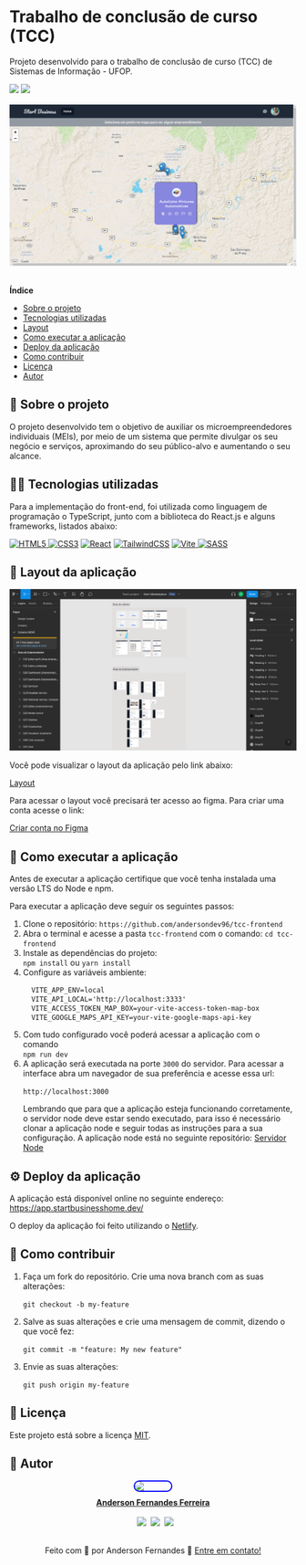 # Trabalho de conclusão de curso (TCC)
Projeto desenvolvido para o trabalho de conclusão de curso (TCC) de Sistemas de Informação - UFOP.

<div>
 <img src="https://img.shields.io/github/license/andersondev96/tcc-api"/>
  <img src="https://img.shields.io/github/last-commit/andersondev96/tcc-api"/>
</div>
<br>
<img src="./projeto.png" style="width: 600px;" />

<b> <br> Índice </b>
<div>
<ul>
<li><a href="#-sobre-o-projeto">Sobre o projeto</a></li>
<li><a href="#-tecnologias-utilizadas">Tecnologias utilizadas</a></li>
<li><a href="#-layout-da-aplicação">Layout</a></li>
<li><a href="#-como-executar-a-aplicação">Como executar a aplicação</a></li>
<li><a href="#-deploy-da-aplicação">Deploy da aplicação</a></li>
<li><a href="#-como-contribuir">Como contribuir</a></li>
<li><a href="#-licença">Licença</a></li>
<li><a href="#-autor">Autor</a></li>
</ul>
<div>


## 📄 Sobre o projeto

O projeto desenvolvido tem o objetivo de auxiliar os microempreendedores individuais (MEIs), por meio de um sistema que permite divulgar os seu negócio e serviços, aproximando do seu público-alvo e aumentando o seu alcance.

## 🧑‍💻 Tecnologias utilizadas

Para a implementação do front-end, foi utilizada como linguagem de programação o TypeScript, junto com a biblioteca do React.js e alguns frameworks, listados abaixo:

<a href="https://developer.mozilla.org/pt-BR/docs/Learn/HTML">![HTML5](https://img.shields.io/badge/html5-%23E34F26.svg?style=for-the-badge&logo=html5&logoColor=white)
</a>
<a href="https://developer.mozilla.org/pt-BR/docs/Learn/CSS">![CSS3](https://img.shields.io/badge/css3-%231572B6.svg?style=for-the-badge&logo=css3&logoColor=white)</a>
<a href="https://react.dev/">![React](https://img.shields.io/badge/react-%2320232a.svg?style=for-the-badge&logo=react&logoColor=%2361DAFB)</a>
<a href="https://tailwindcss.com/">![TailwindCSS](https://img.shields.io/badge/tailwindcss-%2338B2AC.svg?style=for-the-badge&logo=tailwind-css&logoColor=white)</a>
<a href="https://vitejs.dev/">
![Vite](https://img.shields.io/badge/vite-%23646CFF.svg?style=for-the-badge&logo=vite&logoColor=white)
</a>
<a href="https://sass-lang.com/">
![SASS](https://img.shields.io/badge/SASS-hotpink.svg?style=for-the-badge&logo=SASS&logoColor=white)
</a>

## 🎨 Layout da aplicação

<img src="./interface-figma.png" style="width: 600px;" />

Você pode visualizar o layout da aplicação pelo link abaixo:

<a href="https://www.figma.com/file/TTGQPpAVEUs8ZEKbFAPYlb/Start-Marketplace?type=design&node-id=1101%3A1069&mode=design&t=OH2RvYnQHQs8IxSO-1">Layout</a>

Para acessar o layout você precisará ter acesso ao figma. Para criar uma conta acesse o link:

<a href="https://www.figma.com/login">
    Criar conta no Figma
</a>


## 🚀 Como executar a aplicação
Antes de executar a aplicação certifique que você tenha instalada uma versão LTS do Node e npm.

Para executar a aplicação deve seguir os seguintes passos:

<ol>
  <li>Clone o repositório:
  <code>https://github.com/andersondev96/tcc-frontend</code>
  <li>Abra o terminal e acesse a pasta <code>tcc-frontend</code> com o comando: <code>cd tcc-frontend</code>
  <li>Instale as dependências do projeto:<br>
  <code>npm install</code> ou <code>yarn install</code>
  <li>Configure as variáveis ambiente:

<br>

  ```
    VITE_APP_ENV=local
    VITE_API_LOCAL='http://localhost:3333'
    VITE_ACCESS_TOKEN_MAP_BOX=your-vite-access-token-map-box
    VITE_GOOGLE_MAPS_API_KEY=your-vite-google-maps-api-key

  ```

  </li>
  <li>Com tudo configurado você poderá acessar a aplicação com o comando<br>
  <code>npm run dev</code></li>
<li>A aplicação será executada na porte <code>3000</code> do servidor. Para acessar a interface abra um navegador de sua preferência e acesse essa url: 

<code>http://localhost:3000</code>

Lembrando que para que a aplicação esteja funcionando corretamente, o servidor node deve estar sendo executado, para isso é necessário clonar a aplicação node e seguir todas as instruções para a sua configuração. A aplicação node está no seguinte repositório: 
<a href="https://github.com/andersondev96/tcc-api/">
Servidor Node
</a>

</ol>

## ⚙ Deploy da aplicação
A aplicação está disponível online no seguinte endereço:
<a href="https://app.startbusinesshome.dev/">
https://app.startbusinesshome.dev/
</a>

O deploy da aplicação foi feito utilizando o <a href="https://netlify.com/">Netlify</a>.

## 🤝 Como contribuir
<ol>
<li>
  Faça um fork do repositório.
  Crie uma nova branch com as suas alterações:
  
  <code>git checkout -b my-feature</code>
  </li>

<li>Salve as suas alterações e crie uma mensagem de commit, dizendo o que você fez: 
  
  <code>git commit -m "feature: My new feature"</code>
</li>

<li>
Envie as suas alterações: 
  
  <code>git push origin my-feature</code>
</li>
</ol>

## 📝 Licença
 <p>Este projeto está sobre a licença <a href="LICENSE">MIT</a>.

## 👥 Autor

<div style="display:flex; flex-direction:column; align-items: center;">
  <a href="https://www.linkedin.com/in/anderson-fernandes96/">
    <div style="display: flex; flex-direction: column; align-items: center; gap: 10px">
    <img src="https://avatars.githubusercontent.com/u/49786548?v=4" width="64" style="border: 2px solid blue; border-radius: 50px" />
    <strong>Anderson Fernandes Ferreira</strong>
    </div><br>
    <div style="display:flex; flex-direction:row;gap:8px;">
  <a href="https://instagram.com/anderson_ff13" target="_blank"><img src="https://img.shields.io/badge/-Instagram-%23E4405F?style=for-the-badge&logo=instagram&logoColor=white" target="_blank"></a>
  <a href = "mailto:andersonfferreira96@gmail.com.br"><img src="https://img.shields.io/badge/-Gmail-%23333?style=for-the-badge&logo=gmail&logoColor=white" target="_blank"></a> 
  <a href="https://www.linkedin.com/in/anderson-fernandes96/" target="_blank"><img src="https://img.shields.io/badge/-LinkedIn-%230077B5?style=for-the-badge&logo=linkedin&logoColor=white" target="_blank"></a> 
  </div>
</div>

</a>
<br>
<p style="text-align: center;">
  Feito com 💚 por Anderson Fernandes 👋 
  <a href="https://www.linkedin.com/in/anderson-fernandes96/">Entre em contato!</a>
  <br>
</p>
